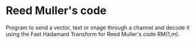 # Reed Muller's code
Program to send a vector, text or image through a channel and decode it using the Fast Hadamard Transform for Reed Muller's code RM(1,m).
